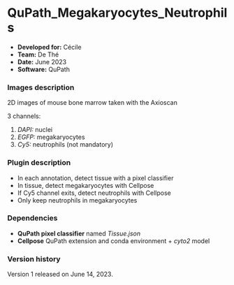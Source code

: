 # QuPath_Megakaryocytes_Neutrophils

* **Developed for:** Cécile
* **Team:** De Thé
* **Date:** June 2023
* **Software:** QuPath

### Images description

2D images of mouse bone marrow taken with the Axioscan

3 channels: 
  1. *DAPI:* nuclei
  2. *EGFP:* megakaryocytes
  3. *Cy5:* neutrophils (not mandatory)
  

### Plugin description

* In each annotation, detect tissue with a pixel classifier
* In tissue, detect megakaryocytes with Cellpose
* If Cy5 channel exits, detect neutrophils with Cellpose
* Only keep neutrophils in megakaryocytes

### Dependencies

* **QuPath pixel classifier** named *Tissue.json*
* **Cellpose** QuPath extension and conda environment + *cyto2* model

### Version history

Version 1 released on June 14, 2023.
